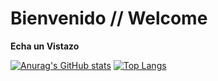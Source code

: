 # Bienvenido // Welcome
**Echa un Vistazo**

[![Anurag's GitHub stats](https://github-readme-stats.vercel.app/api?username=vegaswalter)](https://github.com/vegaswalter/github-readme-stats)
[![Top Langs](https://github-readme-stats.vercel.app/api/top-langs/?username=vegaswalter&layout=compact)](https://github.com/vegaswalter/github-readme-stats)
